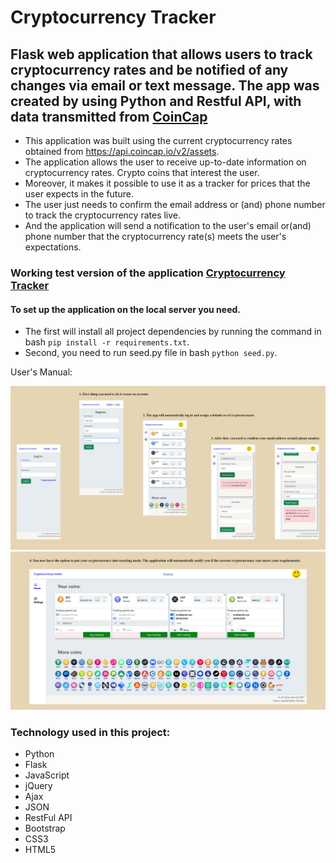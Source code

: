 # Cryptocurrency Tracker

## Flask web application that allows users to track cryptocurrency rates and be notified of any changes via email or text message. The app was created by using Python and Restful API, with data transmitted from [CoinCap](https://coincap.io)


- This application was built using the current cryptocurrency rates obtained from https://api.coincap.io/v2/assets. 
- The application allows the user to receive up-to-date information on cryptocurrency rates. Crypto coins that interest the user. 
- Moreover, it makes it possible to use it as a tracker for prices that the user expects in the future. 
- The user just needs to confirm the email address or (and) phone number to track the cryptocurrency rates live. 
- And the application will send a notification to the user's email or(and) phone number that the cryptocurrency rate(s) meets the user's expectations.

###  Working test version of the application [Cryptocurrency Tracker](https://cryptocurrency-track.herokuapp.com)

#### To set up the application on the local server you need. 
- The first will install all project dependencies by running the command in bash ```pip install -r requirements.txt```. 
- Second, you need to run seed.py file in bash ```python seed.py```.

User's Manual:

<img src="https://raw.githubusercontent.com/Spartak-Belov-Floresku/cryptocurrency-tracker/master/static/img/site/User's-Manual-1.jpg">

<img src="https://raw.githubusercontent.com/Spartak-Belov-Floresku/cryptocurrency-tracker/master/static/img/site/User's-Manual-2.jpg">


### Technology used in this project:
- Python
- Flask
- JavaScript
- jQuery
- Ajax
- JSON
- RestFul API
- Bootstrap
- CSS3
- HTML5
